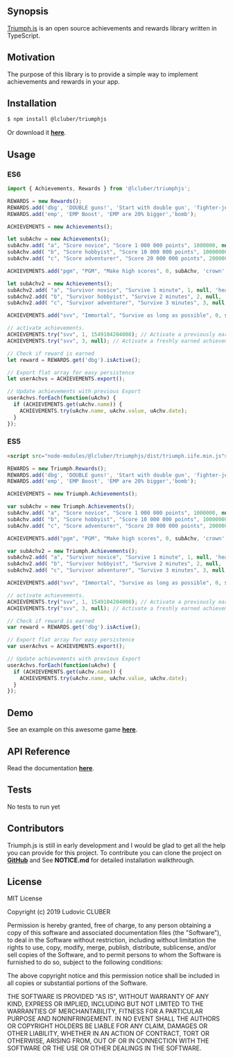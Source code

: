 ## Synopsis

[Triumph.js](http://triumphjs.lcluber.com) is an open source achievements and rewards library written in TypeScript.

## Motivation

The purpose of this library is to provide a simple way to implement achievements and rewards in your app.

## Installation

```bash
$ npm install @lcluber/triumphjs
```
Or download it **[here](http://triumphjs.lcluber.com/#download)**.

## Usage

### ES6

```javascript
import { Achievements, Rewards } from '@lcluber/triumphjs';

REWARDS = new Rewards();
REWARDS.add('dbg', 'DOUBLE guns!', 'Start with double gun', 'fighter-jet');
REWARDS.add('emp', 'EMP Boost', 'EMP are 20% bigger','bomb');

ACHIEVEMENTS = new Achievements();

let subAchv = new Achievements();
subAchv.add( "a", "Score novice", "Score 1 000 000 points", 1000000, null, 'crown', null);
subAchv.add( "b", "Score hobbyist", "Score 10 000 000 points", 10000000, null, 'crown', null);
subAchv.add( "c", "Score adventurer", "Score 20 000 000 points", 20000000, null, 'crown', REWARDS.get('emp'));

ACHIEVEMENTS.add("pgm", "PGM", "Make high scores", 0, subAchv, 'crown', null);

let subAchv2 = new Achievements();
subAchv2.add( "a", "Survivor novice", "Survive 1 minute", 1, null, 'heartbeat', null);
subAchv2.add( "b", "Survivor hobbyist", "Survive 2 minutes", 2, null, 'heartbeat', null);
subAchv2.add( "c", "Survivor adventurer", "Survive 3 minutes", 3, null, 'heartbeat', REWARDS.get('dbg');

ACHIEVEMENTS.add("svv", "Immortal", "Survive as long as possible", 0, subAchv2, 'heartbeat', null);

// activate achievements.
ACHIEVEMENTS.try("svv", 1, 1549104204008); // Activate a previously earned achievement with a timestamp
ACHIEVEMENTS.try("svv", 3, null); // Activate a freshly earned achievement

// Check if reward is earned
let reward = REWARDS.get('dbg').isActive();

// Export flat array for easy persistence
let userAchvs = ACHIEVEMENTS.export();

// Update achievements with previous Export
userAchvs.forEach(function(uAchv) {
  if (ACHIEVEMENTS.get(uAchv.name)) {
    ACHIEVEMENTS.try(uAchv.name, uAchv.value, uAchv.date);
  }
});

```

### ES5

```html
<script src="node-modules/@lcluber/triumphjs/dist/triumph.iife.min.js"></script>
```

```javascript
REWARDS = new Triumph.Rewards();
REWARDS.add('dbg', 'DOUBLE guns!', 'Start with double gun', 'fighter-jet');
REWARDS.add('emp', 'EMP Boost', 'EMP are 20% bigger','bomb');

ACHIEVEMENTS = new Triumph.Achievements();

var subAchv = new Triumph.Achievements();
subAchv.add( "a", "Score novice", "Score 1 000 000 points", 1000000, null, 'crown', null);
subAchv.add( "b", "Score hobbyist", "Score 10 000 000 points", 10000000, null, 'crown', null);
subAchv.add( "c", "Score adventurer", "Score 20 000 000 points", 20000000, null, 'crown', REWARDS.get('emp'));

ACHIEVEMENTS.add("pgm", "PGM", "Make high scores", 0, subAchv, 'crown', null);

var subAchv2 = new Triumph.Achievements();
subAchv2.add( "a", "Survivor novice", "Survive 1 minute", 1, null, 'heartbeat', null);
subAchv2.add( "b", "Survivor hobbyist", "Survive 2 minutes", 2, null, 'heartbeat', null);
subAchv2.add( "c", "Survivor adventurer", "Survive 3 minutes", 3, null, 'heartbeat', REWARDS.get('dbg');

ACHIEVEMENTS.add("svv", "Immortal", "Survive as long as possible", 0, subAchv2, 'heartbeat', null);

// activate achievements.
ACHIEVEMENTS.try("svv", 1, 1549104204008); // Activate a previously earned achievement with a timestamp
ACHIEVEMENTS.try("svv", 3, null); // Activate a freshly earned achievement

// Check if reward is earned
var reward = REWARDS.get('dbg').isActive();

// Export flat array for easy persistence
var userAchvs = ACHIEVEMENTS.export();

// Update achievements with previous Export
userAchvs.forEach(function(uAchv) {
  if (ACHIEVEMENTS.get(uAchv.name)) {
    ACHIEVEMENTS.try(uAchv.name, uAchv.value, uAchv.date);
  }
});

```

## Demo

See an example on this awesome game **[here](http://vortalcombat.roostrjs.com)**.

## API Reference

Read the documentation **[here](http://triumphjs.lcluber.com/doc/)**.

## Tests

No tests to run yet

## Contributors

Triumph.js is still in early development and I would be glad to get all the help you can provide for this project.
To contribute you can clone the project on **[GitHub](https://github.com/LCluber/Triumph.js)** and See **NOTICE.md** for detailed installation walkthrough.

## License

MIT License

Copyright (c) 2019 Ludovic CLUBER

Permission is hereby granted, free of charge, to any person obtaining a copy
of this software and associated documentation files (the "Software"), to deal
in the Software without restriction, including without limitation the rights
to use, copy, modify, merge, publish, distribute, sublicense, and/or sell
copies of the Software, and to permit persons to whom the Software is
furnished to do so, subject to the following conditions:

The above copyright notice and this permission notice shall be included in all
copies or substantial portions of the Software.

THE SOFTWARE IS PROVIDED "AS IS", WITHOUT WARRANTY OF ANY KIND, EXPRESS OR
IMPLIED, INCLUDING BUT NOT LIMITED TO THE WARRANTIES OF MERCHANTABILITY,
FITNESS FOR A PARTICULAR PURPOSE AND NONINFRINGEMENT. IN NO EVENT SHALL THE
AUTHORS OR COPYRIGHT HOLDERS BE LIABLE FOR ANY CLAIM, DAMAGES OR OTHER
LIABILITY, WHETHER IN AN ACTION OF CONTRACT, TORT OR OTHERWISE, ARISING FROM,
OUT OF OR IN CONNECTION WITH THE SOFTWARE OR THE USE OR OTHER DEALINGS IN THE
SOFTWARE.
